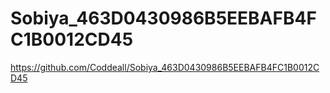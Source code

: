 # Sobiya_463D0430986B5EEBAFB4FC1B0012CD45
https://github.com/Coddeall/Sobiya_463D0430986B5EEBAFB4FC1B0012CD45
